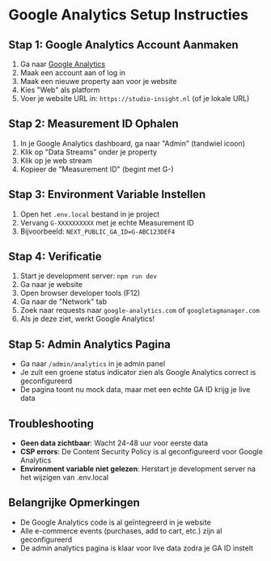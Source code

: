 # Google Analytics Setup Instructies

## Stap 1: Google Analytics Account Aanmaken
1. Ga naar [Google Analytics](https://analytics.google.com)
2. Maak een account aan of log in
3. Maak een nieuwe property aan voor je website
4. Kies "Web" als platform
5. Voer je website URL in: `https://studio-insight.nl` (of je lokale URL)

## Stap 2: Measurement ID Ophalen
1. In je Google Analytics dashboard, ga naar "Admin" (tandwiel icoon)
2. Klik op "Data Streams" onder je property
3. Klik op je web stream
4. Kopieer de "Measurement ID" (begint met G-)

## Stap 3: Environment Variable Instellen
1. Open het `.env.local` bestand in je project
2. Vervang `G-XXXXXXXXXX` met je echte Measurement ID
3. Bijvoorbeeld: `NEXT_PUBLIC_GA_ID=G-ABC123DEF4`

## Stap 4: Verificatie
1. Start je development server: `npm run dev`
2. Ga naar je website
3. Open browser developer tools (F12)
4. Ga naar de "Network" tab
5. Zoek naar requests naar `google-analytics.com` of `googletagmanager.com`
6. Als je deze ziet, werkt Google Analytics!

## Stap 5: Admin Analytics Pagina
- Ga naar `/admin/analytics` in je admin panel
- Je zult een groene status indicator zien als Google Analytics correct is geconfigureerd
- De pagina toont nu mock data, maar met een echte GA ID krijg je live data

## Troubleshooting
- **Geen data zichtbaar**: Wacht 24-48 uur voor eerste data
- **CSP errors**: De Content Security Policy is al geconfigureerd voor Google Analytics
- **Environment variable niet gelezen**: Herstart je development server na het wijzigen van .env.local

## Belangrijke Opmerkingen
- De Google Analytics code is al geïntegreerd in je website
- Alle e-commerce events (purchases, add to cart, etc.) zijn al geconfigureerd
- De admin analytics pagina is klaar voor live data zodra je GA ID instelt





